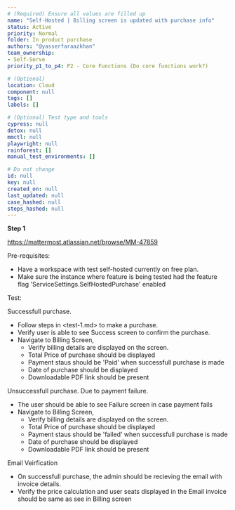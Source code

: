 ```yaml
---
# (Required) Ensure all values are filled up
name: "Self-Hosted | Billing screen is updated with purchase info"
status: Active
priority: Normal
folder: In product purchase
authors: "@yasserfaraazkhan"
team_ownership: 
- Self-Serve
priority_p1_to_p4: P2 - Core Functions (Do core functions work?)

# (Optional)
location: Cloud
component: null
tags: []
labels: []

# (Optional) Test type and tools
cypress: null
detox: null
mmctl: null
playwright: null
rainforest: []
manual_test_environments: []

# Do not change
id: null
key: null
created_on: null
last_updated: null
case_hashed: null
steps_hashed: null
---
```


**Step 1**

<https://mattermost.atlassian.net/browse/MM-47859>

Pre-requisites:

- Have a workspace with test self-hosted currently on free plan.
- Make sure the instance where feature is being tested had the feature flag 'ServiceSettings.SelfHostedPurchase' enabled

Test:

Successfull purchase.

- Follow steps in <test-1.md> to make a purchase.
- Verify user is able to see Success screen to confirm the purchase.
- Navigate to Billing Screen,
  - Verify billing details are displayed on the screen.
  - Total Price of purchase should be displayed
  - Payment staus should be 'Paid' when successfull purchase is made
  - Date of purchase should be displayed
  - Downloadable PDF link should be present

Unsuccessfull purchase. Due to payment failure.

- The user should be able to see Failure screen in case payment fails
- Navigate to Billing Screen,
  - Verify billing details are displayed on the screen.
  - Total Price of purchase should be displayed
  - Payment staus should be 'failed' when successfull purchase is made
  - Date of purchase should be displayed
  - Downloadable PDF link should be present

Email Veirfication

- On successfull purchase, the admin should be recieving the email with invoice details.
- Verify the price calculation and user seats displayed in the Email invoice should be same as see in Billing screen
